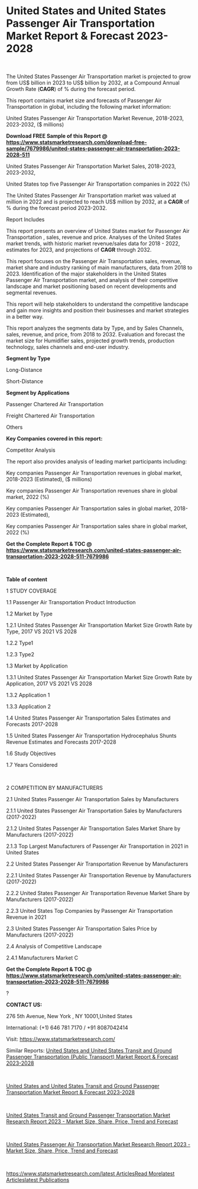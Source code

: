 <h1>United States and United States Passenger Air Transportation Market Report & Forecast 2023-2028</h1><br/><p>The United States Passenger Air Transportation market is projected to grow from US$ billion in 2023 to US$ billion by 2032, at a Compound Annual Growth Rate (<strong>CAGR</strong>) of % during the forecast period.</p>
 
 
 
 <p>This report contains market size and forecasts of Passenger Air Transportation in global, including the following market information:</p>
 
 
 
 <p>United States Passenger Air Transportation Market Revenue, 2018-2023, 2023-2032, ($ millions)</p>
 
 
 
 <p><strong>Download FREE Sample of this Report @ <a href="https://www.statsmarketresearch.com/download-free-sample/7679986/united-states-passenger-air-transportation-2023-2028-511">https://www.statsmarketresearch.com/download-free-sample/7679986/united-states-passenger-air-transportation-2023-2028-511</a></strong></p>
 
 
 
 <p>United States Passenger Air Transportation Market Sales, 2018-2023, 2023-2032,</p>
 
 
 
 <p>United States top five Passenger Air Transportation companies in 2022 (%)</p>
 
 
 
 <p>The United States Passenger Air Transportation market was valued at million in 2022 and is projected to reach US$ million by 2032, at a <strong>CAGR</strong> of % during the forecast period 2023-2032.</p>
 
 
 
 <p>Report Includes</p>
 
 
 
 <p>This report presents an overview of United States market for Passenger Air Transportation , sales, revenue and price. Analyses of the United States market trends, with historic market revenue/sales data for 2018 - 2022, estimates for 2023, and projections of <strong>CAGR</strong> through 2032.</p>
 
 
 
 <p>This report focuses on the Passenger Air Transportation sales, revenue, market share and industry ranking of main manufacturers, data from 2018 to 2023. Identification of the major stakeholders in the United States Passenger Air Transportation market, and analysis of their competitive landscape and market positioning based on recent developments and segmental revenues.</p>
 
 
 
 <p>This report will help stakeholders to understand the competitive landscape and gain more insights and position their businesses and market strategies in a better way.</p>
 
 
 
 <p>This report analyzes the segments data by Type, and by Sales Channels, sales, revenue, and price, from 2018 to 2032. Evaluation and forecast the market size for Humidifier sales, projected growth trends, production technology, sales channels and end-user industry.</p>
 
 
 
 <p><strong>Segment by Type</strong></p>
 
 
 
 <p>Long-Distance</p>
 
 
 
 <p>Short-Distance</p>
 
 
 
 <p><strong>Segment <strong><strong>by Applications</strong></strong></strong></p>
 
 
 
 <p>Passenger Chartered Air Transportation</p>
 
 
 
 <p>Freight Chartered Air Transportation</p>
 
 
 
 <p>Others</p>
 
 
 
 <p><strong>Key Companies covered in this report:</strong></p>
 
 
 
 <p>Competitor Analysis</p>
 
 
 
 <p>The report also provides analysis of leading market participants including:</p>
 
 
 
 <p>Key companies Passenger Air Transportation revenues in global market, 2018-2023 (Estimated), ($ millions)</p>
 
 
 
 <p>Key companies Passenger Air Transportation revenues share in global market, 2022 (%)</p>
 
 
 
 <p>Key companies Passenger Air Transportation sales in global market, 2018-2023 (Estimated),</p>
 
 
 
 <p>Key companies Passenger Air Transportation sales share in global market, 2022 (%)</p>
 
 
 
 <div><b>Get the Complete Report & TOC @ <a href="https://www.statsmarketresearch.com/united-states-passenger-air-transportation-2023-2028-511-7679986">https://www.statsmarketresearch.com/united-states-passenger-air-transportation-2023-2028-511-7679986</a></b></div>
 
 
 
 <p><br />
 
 <b>Table of content</b></p>
 
 
 
 <p>1 STUDY COVERAGE<br />
 
 1.1 Passenger Air Transportation Product Introduction<br />
 
 1.2 Market by Type<br />
 
 1.2.1 United States Passenger Air Transportation Market Size Growth Rate by Type, 2017 VS 2021 VS 2028<br />
 
 1.2.2 Type1<br />
 
 1.2.3 Type2<br />
 
 1.3 Market by Application<br />
 
 1.3.1 United States Passenger Air Transportation Market Size Growth Rate by Application, 2017 VS 2021 VS 2028<br />
 
 1.3.2 Application 1<br />
 
 1.3.3 Application 2<br />
 
 1.4 United States Passenger Air Transportation Sales Estimates and Forecasts 2017-2028<br />
 
 1.5 United States Passenger Air Transportation Hydrocephalus Shunts Revenue Estimates and Forecasts 2017-2028<br />
 
 1.6 Study Objectives<br />
 
 1.7 Years Considered<br />
 
 <br />
 
 2 COMPETITION BY MANUFACTURERS<br />
 
 2.1 United States Passenger Air Transportation Sales by Manufacturers<br />
 
 2.1.1 United States Passenger Air Transportation Sales by Manufacturers (2017-2022)<br />
 
 2.1.2 United States Passenger Air Transportation Sales Market Share by Manufacturers (2017-2022)<br />
 
 2.1.3 Top Largest Manufacturers of Passenger Air Transportation in 2021 in United States<br />
 
 2.2 United States Passenger Air Transportation Revenue by Manufacturers<br />
 
 2.2.1 United States Passenger Air Transportation Revenue by Manufacturers (2017-2022)<br />
 
 2.2.2 United States Passenger Air Transportation Revenue Market Share by Manufacturers (2017-2022)<br />
 
 2.2.3 United States Top Companies by Passenger Air Transportation Revenue in 2021<br />
 
 2.3 United States Passenger Air Transportation Sales Price by Manufacturers (2017-2022)<br />
 
 2.4 Analysis of Competitive Landscape<br />
 
 2.4.1 Manufacturers Market C</p>
 
 
 
 <div><b>Get the Complete Report & TOC @ <a href="https://www.statsmarketresearch.com/united-states-passenger-air-transportation-2023-2028-511-7679986">https://www.statsmarketresearch.com/united-states-passenger-air-transportation-2023-2028-511-7679986</a></b></div>
 
 
 
 <p>? </p>
 
 
 
 <p><b>CONTACT US:</b><br />
 
 276 5th Avenue, New York , NY 10001,United States<br />
 
 International: (+1) 646 781 7170 / +91 8087042414<br />
 
 Visit: <a href="https://www.statsmarketresearch.com/">https://www.statsmarketresearch.com/</a><br />
 
 Similar Reports: <a href="https://www.statsmarketresearch.com/united-states-passenger-air-transportation-2023-2028-511-7679986">United States and United States Transit and Ground Passenger Transportation (Public Transport) Market Report & Forecast 2023-2028</a><br />
 
 <br />
 
 <a href="https://www.statsmarketresearch.com/united-states-passenger-air-transportation-2023-2028-511-7679986">United States and United States Transit and Ground Passenger Transportation Market Report & Forecast 2023-2028</a><br />
 
 <br />
 
 <a href="https://www.statsmarketresearch.com/united-states-passenger-air-transportation-2023-2028-511-7679986">United States Transit and Ground Passenger Transportation Market Research Report 2023 - Market Size, Share, Price, Trend and Forecast</a><br />
 
 <br />
 
 <a href="https://www.statsmarketresearch.com/united-states-passenger-air-transportation-2023-2028-511-7679986">United States Passenger Air Transportation Market Research Report 2023 - Market Size, Share, Price, Trend and Forecast</a><br />
 
 <br />
 
 <a href="https://gyeongbokgung.com">https://www.statsmarketresearch.com/</a><a href="https://hallyeomaritime.com">latest Articles</a><a href="https://jingwansa.com">Read More</a><a href="https://nguoiviet.jp/">latest Articles</a><a href="https://www.intelmarketresearch.com/">latest Publications</a></p>